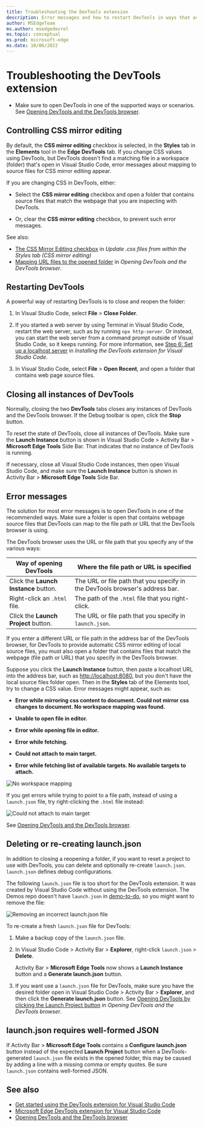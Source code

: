 ```yaml
---
title: Troubleshooting the DevTools extension
description: Error messages and how to restart DevTools in ways that avoid them.
author: MSEdgeTeam
ms.author: msedgedevrel
ms.topic: conceptual
ms.prod: microsoft-edge
ms.date: 10/06/2022
---
```

# Troubleshooting the DevTools extension

* Make sure to open DevTools in one of the supported ways or scenarios.  See [Opening DevTools and the DevTools browser](./open-devtools-and-embedded-browser.md).


<!-- ====================================================================== -->
## Controlling CSS mirror editing

By default, the **CSS mirror editing** checkbox is selected, in the **Styles** tab in the **Elements** tool in the **Edge DevTools** tab.  If you change CSS values using DevTools, but DevTools doesn't find a matching file in a workspace (folder) that's open in Visual Studio Code, error messages about mapping to source files for CSS mirror editing appear.

If you are changing CSS in DevTools, either:

   *  Select the **CSS mirror editing** checkbox and open a folder that contains source files that match the webpage that you are inspecting with DevTools.

   *  Or, clear the **CSS mirror editing** checkbox, to prevent such error messages.

See also:
* [The CSS Mirror Editing checkbox](./css-mirror-editing-styles-tab.md#the-css-mirror-editing-checkbox) in _Update .css files from within the Styles tab (CSS mirror editing)_
* [Mapping URL files to the opened folder](./open-devtools-and-embedded-browser.md#mapping-url-files-to-the-opened-folder) in _Opening DevTools and the DevTools browser_.


<!-- ====================================================================== -->
## Restarting DevTools

A powerful way of restarting DevTools is to close and reopen the folder:

1. In Visual Studio Code, select **File** > **Close Folder**.

1. If you started a web server by using Terminal in Visual Studio Code, restart the web server, such as by running `npx http-server`.  Or instead, you can start the web server from a command prompt outside of Visual Studio Code, so it keeps running.  For more information, see [Step 6: Set up a localhost server](./install.md#step-6-set-up-a-localhost-server) in _Installing the DevTools extension for Visual Studio Code_.

1. In Visual Studio Code, select **File** > **Open Recent**, and open a folder that contains web page source files.


<!-- ====================================================================== -->
## Closing all instances of DevTools

Normally, closing the two **DevTools** tabs closes any instances of DevTools and the DevTools browser.  If the Debug toolbar is open, click the **Stop** button.

To reset the state of DevTools, close all instances of DevTools.  Make sure the **Launch Instance** button is shown in Visual Studio Code > Activity Bar > **Microsoft Edge Tools** Side Bar.  That indicates that no instance of DevTools is running.

If necessary, close all Visual Studio Code instances, then open Visual Studio Code, and make sure the **Launch Instance** button is shown in Activity Bar > **Microsoft Edge Tools** Side Bar.


<!-- ====================================================================== -->
## Error messages

The solution for most error messages is to open DevTools in one of the recommended ways.  Make sure a folder is open that contains webpage source files that DevTools can map to the file path or URL that the DevTools browser is using.

The DevTools browser uses the URL or file path that you specify any of the various ways:

| Way of opening DevTools | Where the file path or URL is specified |
|---|---|
| Click the **Launch Instance** button. | The URL or file path that you specify in the DevTools browser's address bar. |
| Right-click an `.html` file. | The path of the `.html` file that you right-click. |
| Click the **Launch Project** button. | The URL or file path that you specify in `launch.json`. |

If you enter a different URL or file path in the address bar of the DevTools browser, for DevTools to provide automatic CSS mirror editing of local source files, you must also open a folder that contains files that match the webpage (file path or URL) that you specify in the DevTools browser.

Suppose you click the **Launch Instance** button, then paste a localhost URL into the address bar, such as [http://localhost:8080](http://localhost:8080), but you don't have the local source files folder open.  Then in the **Styles** tab of the Elements tool, try to change a CSS value.  Error messages might appear, such as:

*  **Error while mirroring css content to document.  Could not mirror css changes to document.  No workspace mapping was found.**

*  **Unable to open file in editor.**

*  **Error while opening file in editor.**

*  **Error while fetching.**

*  **Could not attach to main target.**

*  **Error while fetching list of available targets.  No available targets to attach.**

![No workspace mapping](./troubleshooting-images/no-workspace-mapping.png)

If you get errors while trying to point to a file path, instead of using a `launch.json` file, try right-clicking the `.html` file instead:

![Could not attach to main target](./troubleshooting-images/could-not-attach-main-target.png)

See [Opening DevTools and the DevTools browser](./open-devtools-and-embedded-browser.md).


<!-- ====================================================================== -->
## Deleting or re-creating launch.json

In addition to closing a reopening a folder, if you want to reset a project to use with DevTools, you can delete and optionally re-create `launch.json`.  `launch.json` defines debug configurations.

The following `launch.json` file is too short for the DevTools extension.  It was created by Visual Studio Code without using the DevTools extension.  The Demos repo doesn't have `launch.json` in [demo-to-do](https://github.com/MicrosoftEdge/Demos/tree/main/demo-to-do), so you might want to remove the file:

![Removing an incorrect launch.json file](./troubleshooting-images/wrong-launch-json.png)

To re-create a fresh `launch.json` file for DevTools:

1. Make a backup copy of the `launch.json` file.

1. In Visual Studio Code > Activity Bar > **Explorer**, right-click `launch.json` > **Delete**.

   Activity Bar > **Microsoft Edge Tools** now shows a **Launch Instance** button and a **Generate launch.json** button.

1. If you want use a `launch.json` file for DevTools, make sure you have the desired folder open in Visual Studio Code > Activity Bar > **Explorer**, and then click the **Generate launch.json** button.  See [Opening DevTools by clicking the Launch Project button](./open-devtools-and-embedded-browser.md#opening-devtools-by-clicking-the-launch-project-button) in _Opening DevTools and the DevTools browser_.


<!-- ====================================================================== -->
## launch.json requires well-formed JSON

If Activity Bar > **Microsoft Edge Tools** contains a **Configure launch.json** button instead of the expected **Launch Project** button when a DevTools-generated `launch.json` file exists in the opened folder, this may be caused by adding a line with a missing comma or empty quotes.  Be sure `launch.json` contains well-formed JSON.


<!-- ====================================================================== -->
## See also

* [Get started using the DevTools extension for Visual Studio Code](./get-started.md)
* [Microsoft Edge DevTools extension for Visual Studio Code](../microsoft-edge-devtools-extension.md)
* [Opening DevTools and the DevTools browser](./open-devtools-and-embedded-browser.md)
